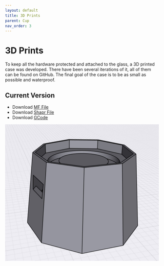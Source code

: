```yaml
---
layout: default
title: 3D Prints
parent: Cup
nav_order: 3
---
```


# 3D Prints

To keep all the hardware protected and attached to the glass, 
a 3D printed case was developed. 
There have been several iterations of it, 
all of them can be found on GitHub. 
The final goal of the case is to be as small as possible and waterproof.

## Current Version

- Download [MF File](https://github.com/Team-GAD/smart-cup/raw/main/hardware/3D%20case/Case_v4.3mf)
- Download [Shapr File](https://github.com/Team-GAD/smart-cup/raw/main/hardware/3D%20case/Case_v4.shapr)
- Download [GCode](https://github.com/Team-GAD/smart-cup/raw/main/hardware/3D%20case/Case_v4.gcode)

![Case](../../assets/images/Case_V4.JPG)